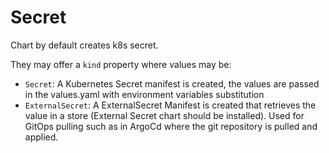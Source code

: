 # Secret

Chart by default creates k8s secret.

They may offer a `kind` property where values may be:
* `Secret`: A Kubernetes Secret manifest is created, the values are passed in the values.yaml with environment variables substitution
* `ExternalSecret`: A ExternalSecret Manifest is created that retrieves the value in a store (External Secret chart should be installed). Used for GitOps pulling such as in ArgoCd where the git repository is pulled and applied.